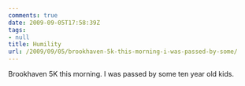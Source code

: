 ```yaml
---
comments: true
date: 2009-09-05T17:58:39Z
tags:
- null
title: Humility
url: /2009/09/05/brookhaven-5k-this-morning-i-was-passed-by-some/
---
```


<p>Brookhaven 5K this morning. I was passed by some ten year old kids.</p>
